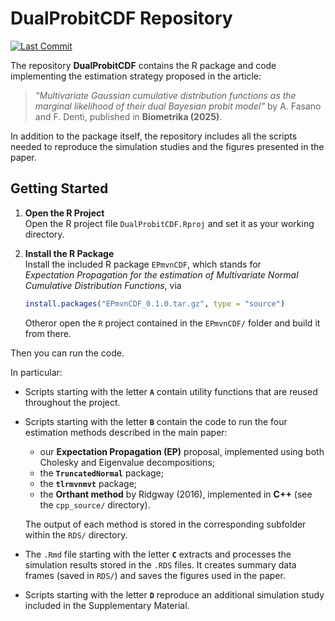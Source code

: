 
<!-- README.md is generated from README.Rmd. Please edit that file -->

# DualProbitCDF Repository

<!--**DUA**l probit marginal **L**ikelihood **E**stimation via **EP** **A**pproximation, -->

[![Last
Commit](https://img.shields.io/github/last-commit/fradenti/EPmvnCDF)](https://github.com/fradenti/EPmvnCDF)

The repository **DualProbitCDF** contains the R package and code
implementing the estimation strategy proposed in the article:

> *“Multivariate Gaussian cumulative distribution functions as the
> marginal likelihood of their dual Bayesian probit model”* by A. Fasano
> and F. Denti, published in **Biometrika (2025)**.

In addition to the package itself, the repository includes all the
scripts needed to reproduce the simulation studies and the figures
presented in the paper.

## Getting Started

1.  **Open the R Project**  
    Open the R project file `DualProbitCDF.Rproj` and set it as your
    working directory.

2.  **Install the R Package**  
    Install the included R package `EPmvnCDF`, which stands for  
    *Expectation Propagation for the estimation of Multivariate Normal
    Cumulative Distribution Functions*, via

    ``` r
    install.packages("EPmvnCDF_0.1.0.tar.gz", type = "source")
    ```

    Otheror open the `R` project contained in the `EPmvnCDF/` folder and
    build it from there.

Then you can run the code.

In particular:

- Scripts starting with the letter **`A`** contain utility functions
  that are reused throughout the project.

- Scripts starting with the letter **`B`** contain the code to run the
  four estimation methods described in the main paper:

  - our **Expectation Propagation (EP)** proposal, implemented using
    both Cholesky and Eigenvalue decompositions;
  - the **`TruncatedNormal`** package;
  - the **`tlrmvnmvt`** package;
  - the **Orthant method** by Ridgway (2016), implemented in **C++**
    (see the `cpp_source/` directory).

  The output of each method is stored in the corresponding subfolder
  within the `RDS/` directory.

- The `.Rmd` file starting with the letter **`C`** extracts and
  processes the simulation results stored in the `.RDS` files. It
  creates summary data frames (saved in `RDS/`) and saves the figures
  used in the paper.

- Scripts starting with the letter **`D`** reproduce an additional
  simulation study included in the Supplementary Material.
